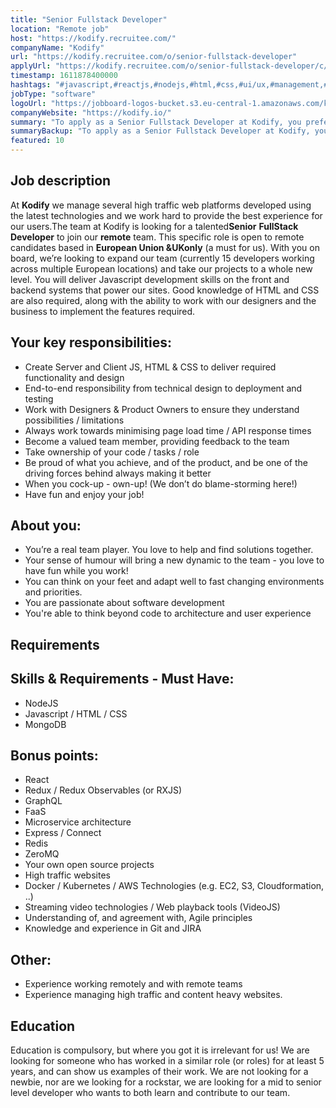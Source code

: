 ```yaml
---
title: "Senior Fullstack Developer"
location: "Remote job"
host: "https://kodify.recruitee.com/"
companyName: "Kodify"
url: "https://kodify.recruitee.com/o/senior-fullstack-developer"
applyUrl: "https://kodify.recruitee.com/o/senior-fullstack-developer/c/new"
timestamp: 1611878400000
hashtags: "#javascript,#reactjs,#nodejs,#html,#css,#ui/ux,#management,#kubernetes,#docker,#aws"
jobType: "software"
logoUrl: "https://jobboard-logos-bucket.s3.eu-central-1.amazonaws.com/kodify"
companyWebsite: "https://kodify.io/"
summary: "To apply as a Senior Fullstack Developer at Kodify, you preferably need to have some knowledge of: #javascript, #reactjs, #nodejs."
summaryBackup: "To apply as a Senior Fullstack Developer at Kodify, you preferably need to have some knowledge of: #javascript, #reactjs, #nodejs."
featured: 10
---
```


## Job description

At **Kodify** we manage several high traffic web platforms developed using the latest technologies and we work hard to provide the best experience for our users.The team at Kodify is looking for a talented**Senior** **FullStack Developer** to join our **remote** team. This specific role is open to remote candidates based in **European Union &UKonly** (a must for us). With you on board, we’re looking to expand our team (currently 15 developers working across multiple European locations) and take our projects to a whole new level. You will deliver Javascript development skills on the front and backend systems that power our sites. Good knowledge of HTML and CSS are also required, along with the ability to work with our designers and the business to implement the features required.

## Your key responsibilities:

*   Create Server and Client JS, HTML & CSS to deliver required functionality and design
*   End-to-end responsibility from technical design to deployment and testing
*   Work with Designers & Product Owners to ensure they understand possibilities / limitations
*   Always work towards minimising page load time / API response times
*   Become a valued team member, providing feedback to the team
*   Take ownership of your code / tasks / role
*   Be proud of what you achieve, and of the product, and be one of the driving forces behind always making it better
*   When you cock-up - own-up! (We don’t do blame-storming here!)
*   Have fun and enjoy your job!

## About you:

*   You’re a real team player. You love to help and find solutions together.
*   Your sense of humour will bring a new dynamic to the team - you love to have fun while you work!
*   You can think on your feet and adapt well to fast changing environments and priorities.
*   You are passionate about software development
*   You're able to think beyond code to architecture and user experience

## Requirements

## Skills & Requirements - Must Have:

*   NodeJS
*   Javascript / HTML / CSS
*   MongoDB

## Bonus points:

*   React
*   Redux / Redux Observables (or RXJS)
*   GraphQL
*   FaaS
*   Microservice architecture
*   Express / Connect
*   Redis
*   ZeroMQ
*   Your own open source projects
*   High traffic websites
*   Docker / Kubernetes / AWS Technologies (e.g. EC2, S3, Cloudformation, ..)
*   Streaming video technologies / Web playback tools (VideoJS)
*   Understanding of, and agreement with, Agile principles
*   Knowledge and experience in Git and JIRA

## Other:

*   Experience working remotely and with remote teams
*   Experience managing high traffic and content heavy websites.

## Education

Education is compulsory, but where you got it is irrelevant for us! We are looking for someone who has worked in a similar role (or roles) for at least 5 years, and can show us examples of their work. We are not looking for a newbie, nor are we looking for a rockstar, we are looking for a mid to senior level developer who wants to both learn and contribute to our team.

